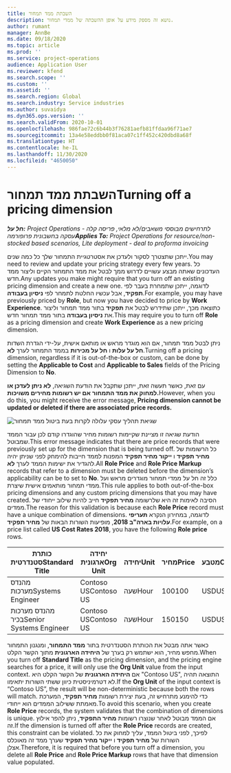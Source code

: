 ```yaml
---
title: השבתת ממד תמחור
description: נושא זה מספק מידע על אופן ההשבתה של ממדי תמחור.
author: rumant
manager: AnnBe
ms.date: 09/18/2020
ms.topic: article
ms.prod: ''
ms.service: project-operations
audience: Application User
ms.reviewer: kfend
ms.search.scope: ''
ms.custom: ''
ms.assetid: ''
ms.search.region: Global
ms.search.industry: Service industries
ms.author: suvaidya
ms.dyn365.ops.version: ''
ms.search.validFrom: 2020-10-01
ms.openlocfilehash: 986fae72c6b44b3f76281aefb81ffdaa96f71ae7
ms.sourcegitcommit: 13a4e58eddbb0f81aca07c1ff452c420dbd8a68f
ms.translationtype: HT
ms.contentlocale: he-IL
ms.lasthandoff: 11/30/2020
ms.locfileid: "4650050"
---
```

# <a name="turning-off-a-pricing-dimension"></a><span data-ttu-id="a5749-103">השבתת ממד תמחור</span><span class="sxs-lookup"><span data-stu-id="a5749-103">Turning off a pricing dimension</span></span>

<span data-ttu-id="a5749-104">_**חל על:** Project Operations לתרחישים מבוססי משאבים/לא מלאי, פריסה קלה - עסקה בחשבונית פרופורמה_</span><span class="sxs-lookup"><span data-stu-id="a5749-104">_**Applies To:** Project Operations for resource/non-stocked based scenarios, Lite deployment - deal to proforma invoicing_</span></span>

<span data-ttu-id="a5749-105">ייתכן שתצטרך לסקור ולעדכן את אסטרטגיית התמחור שלך כל כמה שנים.</span><span class="sxs-lookup"><span data-stu-id="a5749-105">You may need to review and update your pricing strategy every few years.</span></span> <span data-ttu-id="a5749-106">כל העדכונים שאתה מבצע עשויים לדרוש ממך לבטל את ממד התמחור הקיים וליצור ממד חדש.</span><span class="sxs-lookup"><span data-stu-id="a5749-106">Any updates you make might require that you turn off an existing pricing dimension and create a new one.</span></span> <span data-ttu-id="a5749-107">לדוגמה, ייתכן שתמחרת בעבר לפי **תפקיד**, אבל עכשיו החלטת לתמחר לפי **ניסיון בעבודה**.</span><span class="sxs-lookup"><span data-stu-id="a5749-107">For example, you may have previously priced by **Role**, but now you have decided to price by **Work Experience**.</span></span> <span data-ttu-id="a5749-108">כתוצאה מכך, ייתכן שתידרש לבטל את **תפקיד** בתור ממד תמחור וליצור את **ניסיון בעבודה** בתור ממד תמחור חדש.</span><span class="sxs-lookup"><span data-stu-id="a5749-108">This may require you to turn off **Role** as a pricing dimension and create **Work Experience** as a new pricing dimension.</span></span> 

<span data-ttu-id="a5749-109">ניתן לבטל ממד תמחור, אם הוא מוגדר מראש או מותאם אישית, על-ידי הגדרת השדות **חל על עלות** ו **חל על מכירות** בממד התמחור לערך **לא**.</span><span class="sxs-lookup"><span data-stu-id="a5749-109">Turning off a pricing dimension, regardless if it is out-of-the-box or custom, can be done by setting the **Applicable to Cost** and **Applicable to Sales** fields of the Pricing Dimension to **No**.</span></span>

<span data-ttu-id="a5749-110">עם זאת, כאשר תעשה זאת, ייתכן שתקבל את הודעת השגיאה, **לא ניתן לעדכן או למחוק את ממד התמחור אם יש רשומות מחירים משויכות.**</span><span class="sxs-lookup"><span data-stu-id="a5749-110">However, when you do this, you might receive the error message, **Pricing dimension cannot be updated or deleted if there are associated price records.**</span></span>

![שגיאת תהליך עסקי עלולה לקרות בעת ביטול ממד תמחור](media/Business-Process-Error.png)

<span data-ttu-id="a5749-112">הודעת שגיאה זו מציינת שקיימות רשומות מחיר שהוגדרו קודם לכן עבור הממד שמבוטל.</span><span class="sxs-lookup"><span data-stu-id="a5749-112">This error message indicates that there are price records that were previously set up for the dimension that is being turned off.</span></span> <span data-ttu-id="a5749-113">כל הרשומות של **מחיר תפקיד** ו **ייקור מחיר תפקיד** המפנות לממד חייבות להימחק לפני שניתן יהיה להגדיר את ישימות הממד לערך **לא**.</span><span class="sxs-lookup"><span data-stu-id="a5749-113">All **Role Price** and **Role Price Markup** records that refer to a dimension must be deleted before the dimension’s applicability can be to set to **No**.</span></span> <span data-ttu-id="a5749-114">כלל זה חל על ממדי תמחור מוגדרים מראש ועל ממדי תמחור מותאמים אישית שיצרת.</span><span class="sxs-lookup"><span data-stu-id="a5749-114">This rule applies to both out-of-the-box pricing dimensions and any custom pricing dimensions that you may have created.</span></span> <span data-ttu-id="a5749-115">הסיבה לאימות זה היא שלרשומה **מחיר תפקיד** חייב להיות שילוב ייחודי של ממדים.</span><span class="sxs-lookup"><span data-stu-id="a5749-115">The reason for this validation is because each **Role Price** record must have a unique combination of dimensions.</span></span> <span data-ttu-id="a5749-116">לדוגמה, במחירון הנקרא **תעריפי עלויות בארה"ב 2018**, מופיעות השורות הבאות של **מחיר תפקיד**.</span><span class="sxs-lookup"><span data-stu-id="a5749-116">For example, on a price list called **US Cost Rates 2018**, you have the following **Role price** rows.</span></span> 

| <span data-ttu-id="a5749-117">כותרת סטנדרטית</span><span class="sxs-lookup"><span data-stu-id="a5749-117">Standard Title</span></span>         | <span data-ttu-id="a5749-118">יחידה ארגונית</span><span class="sxs-lookup"><span data-stu-id="a5749-118">Org Unit</span></span>    |<span data-ttu-id="a5749-119">יחידה</span><span class="sxs-lookup"><span data-stu-id="a5749-119">Unit</span></span>   |<span data-ttu-id="a5749-120">מחיר</span><span class="sxs-lookup"><span data-stu-id="a5749-120">Price</span></span>  |<span data-ttu-id="a5749-121">מטבע</span><span class="sxs-lookup"><span data-stu-id="a5749-121">Currency</span></span>  |
| -----------------------|-------------|-------|-------|----------|
| <span data-ttu-id="a5749-122">מהנדס מערכות</span><span class="sxs-lookup"><span data-stu-id="a5749-122">Systems Engineer</span></span>|<span data-ttu-id="a5749-123">Contoso US</span><span class="sxs-lookup"><span data-stu-id="a5749-123">Contoso US</span></span>|<span data-ttu-id="a5749-124">שעה</span><span class="sxs-lookup"><span data-stu-id="a5749-124">Hour</span></span>| <span data-ttu-id="a5749-125">100</span><span class="sxs-lookup"><span data-stu-id="a5749-125">100</span></span>|<span data-ttu-id="a5749-126">USD</span><span class="sxs-lookup"><span data-stu-id="a5749-126">USD</span></span>|
| <span data-ttu-id="a5749-127">מהנדס מערכות בכיר</span><span class="sxs-lookup"><span data-stu-id="a5749-127">Senior Systems Engineer</span></span>|<span data-ttu-id="a5749-128">Contoso US</span><span class="sxs-lookup"><span data-stu-id="a5749-128">Contoso US</span></span>|<span data-ttu-id="a5749-129">שעה</span><span class="sxs-lookup"><span data-stu-id="a5749-129">Hour</span></span>| <span data-ttu-id="a5749-130">150</span><span class="sxs-lookup"><span data-stu-id="a5749-130">150</span></span>| <span data-ttu-id="a5749-131">USD</span><span class="sxs-lookup"><span data-stu-id="a5749-131">USD</span></span>|


<span data-ttu-id="a5749-132">כאשר אתה מבטל את הכותרת הסטנדרטית בתור **ממד התמחור**, ומנגנון התמחור מחפש מחיר, הוא ישתמש רק בערך של **היחידה הארגונית** מתוך הקשר הקלט.</span><span class="sxs-lookup"><span data-stu-id="a5749-132">When you turn off **Standard Title** as the pricing dimension, and the pricing engine searches for a price, it will only use the **Org Unit** value from the input context.</span></span> <span data-ttu-id="a5749-133">אם **היחידה הארגונית** של הקשר הקלט היא "Contoso US", התוצאה תהיה לא דטרמיניסטית כיוון ששתי השורות יתאימו.</span><span class="sxs-lookup"><span data-stu-id="a5749-133">If the **Org Unit** of the input context is “Contoso US”, the result will be non-deterministic because both the rows will match.</span></span> <span data-ttu-id="a5749-134">כדי להימנע מתרחיש זה, בעת יצירת רשומות **מחיר תפקיד**, המערכת מאמתת ששילוב הממדים הוא ייחודי.</span><span class="sxs-lookup"><span data-stu-id="a5749-134">To avoid this scenario, when you create **Role Price** records, the system validates that the combination of dimensions is unique.</span></span> <span data-ttu-id="a5749-135">אם הממד מבוטל לאחר שנוצרו רשומות **מחיר התפקיד**, ניתן להפר אילוץ זה.</span><span class="sxs-lookup"><span data-stu-id="a5749-135">If the dimension is turned off after the **Role Price** records are created, this constraint can be violated.</span></span> <span data-ttu-id="a5749-136">לפיכך, לפני ביטול הממד, עליך למחוק את כל השורות של **מחיר תפקיד** ו **ייקור מחיר תפקיד** שערך ממד זה מאוכלס אצלן.</span><span class="sxs-lookup"><span data-stu-id="a5749-136">Therefore, it is required that before you turn off a dimension, you delete all **Role Price** and **Role Price Markup** rows that have that dimension value populated.</span></span>
